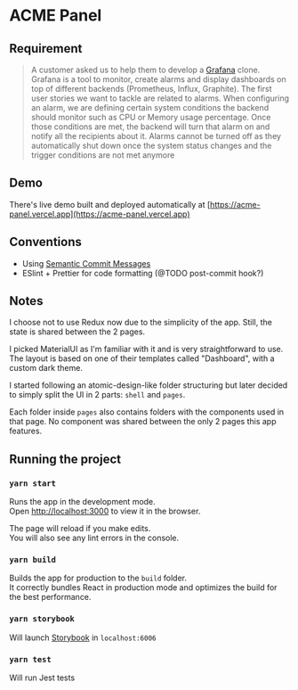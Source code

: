 # ACME Panel

## Requirement

> A customer asked us to help them to develop a [Grafana](https://grafana.com) clone. 
> Grafana is a tool to monitor, create alarms and display dashboards on top of different backends (Prometheus, Influx, Graphite). 
> The first user stories we want to tackle are related to alarms.
> When configuring an alarm, we are defining certain system conditions the backend should monitor such as CPU or Memory usage percentage.
> Once those conditions are met, the backend will turn that alarm on and notify all the recipients about it.
> Alarms cannot be turned off as they automatically shut down once the system status changes and the trigger conditions are not met anymore

## Demo

There's live demo built and deployed automatically at [https://acme-panel.vercel.app](https://acme-panel.vercel.app)

## Conventions

* Using [Semantic Commit Messages](https://www.conventionalcommits.org/en/v1.0.0/)
* ESlint + Prettier for code formatting (@TODO post-commit hook?)

## Notes 

I choose not to use Redux now due to the simplicity of the app. Still, the state is shared between the 2 pages.

I picked MaterialUI as I'm familiar with it and is very straightforward to use. The layout is based on one of their templates called "Dashboard", with a custom dark theme.

I started following an atomic-design-like folder structuring but later decided to simply split the UI in 2 parts: `shell` and `pages`. 

Each folder inside `pages` also contains folders with the components used in that page. No component was shared between the only 2 pages this app features. 


## Running the project

### `yarn start`

Runs the app in the development mode.\
Open [http://localhost:3000](http://localhost:3000) to view it in the browser.

The page will reload if you make edits.\
You will also see any lint errors in the console.

### `yarn build`

Builds the app for production to the `build` folder.\
It correctly bundles React in production mode and optimizes the build for the best performance.

### `yarn storybook`

Will launch [Storybook](https://storybook.js.org/) in `localhost:6006`

### `yarn test`

Will run Jest tests